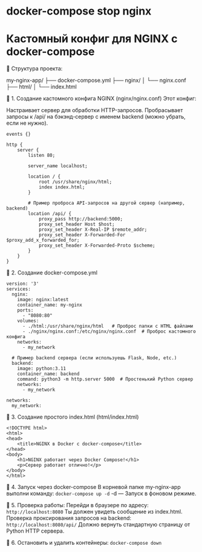 # docker-compose stop nginx

# Кастомный конфиг для NGINX с docker-compose



📂 Структура проекта:

my-nginx-app/
├── docker-compose.yml
├── nginx/
│   └── nginx.conf
├── html/
│   └── index.html

📌 1. Создание кастомного конфига NGINX (nginx/nginx.conf)
Этот конфиг:

Настраивает сервер для обработки HTTP-запросов.
Пробрасывает запросы к /api/ на бэкэнд-сервер с именем backend (можно убрать, если не нужно).
```
events {}

http {
    server {
        listen 80;

        server_name localhost;

        location / {
            root /usr/share/nginx/html;
            index index.html;
        }

        # Пример проброса API-запросов на другой сервер (например, backend)
        location /api/ {
            proxy_pass http://backend:5000;
            proxy_set_header Host $host;
            proxy_set_header X-Real-IP $remote_addr;
            proxy_set_header X-Forwarded-For $proxy_add_x_forwarded_for;
            proxy_set_header X-Forwarded-Proto $scheme;
        }
    }
}
```

📌 2. Создание docker-compose.yml
```
version: '3'
services:
  nginx:
    image: nginx:latest
    container_name: my-nginx
    ports:
      - "8080:80"
    volumes:
      - ./html:/usr/share/nginx/html   # Проброс папки с HTML файлами
      - ./nginx/nginx.conf:/etc/nginx/nginx.conf  # Проброс кастомного конфига
    networks:
      - my_network

  # Пример backend сервера (если используешь Flask, Node, etc.)
  backend:
    image: python:3.11
    container_name: backend
    command: python3 -m http.server 5000  # Простенький Python сервер
    networks:
      - my_network

networks:
  my_network:

```

📌 3. Создание простого index.html (html/index.html)
```
<!DOCTYPE html>
<html>
<head>
    <title>NGINX в Docker с docker-compose</title>
</head>
<body>
    <h1>NGINX работает через Docker Compose!</h1>
    <p>Сервер работает отлично!</p>
</body>
</html>
```

📌 4. Запуск через docker-compose
В корневой папке my-nginx-app выполни команду: ``` docker-compose up -d ``` -d — Запуск в фоновом режиме.

📌 5. Проверка работы: 
Перейди в браузере по адресу: ``` http://localhost:8080 ``` Ты должен увидеть сообщение из index.html.
Проверка проксирования запросов на backend: ``` http://localhost:8080/api/ ``` Должно вернуть стандартную страницу от Python HTTP сервера.

📌 6. Остановить и удалить контейнеры: ``` docker-compose down ```